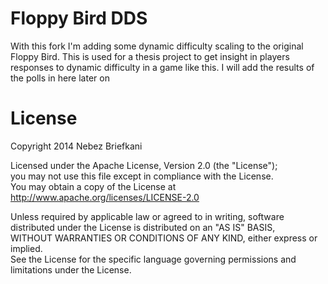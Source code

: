 Floppy Bird DDS
=========
With this fork I'm adding some dynamic difficulty scaling to the original Floppy Bird.
This is used for a thesis project to get insight in players responses to dynamic difficulty in a game like this.
I will add the results of the polls in here later on

License
=====
Copyright 2014 Nebez Briefkani

Licensed under the Apache License, Version 2.0 (the "License");  
you may not use this file except in compliance with the License.  
You may obtain a copy of the License at  
http://www.apache.org/licenses/LICENSE-2.0

Unless required by applicable law or agreed to in writing, software  
distributed under the License is distributed on an "AS IS" BASIS,  
WITHOUT WARRANTIES OR CONDITIONS OF ANY KIND, either express or implied.  
See the License for the specific language governing permissions and  
limitations under the License.
